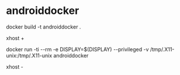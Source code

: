 # androiddocker

docker build -t androiddocker .

xhost +

docker run -ti --rm -e DISPLAY=$(DISPLAY) --privileged -v /tmp/.X11-unix:/tmp/.X11-unix androiddocker

xhost -

